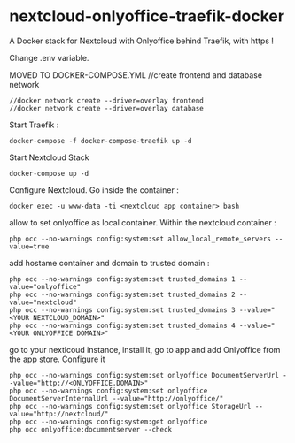 # nextcloud-onlyoffice-traefik-docker
A Docker stack for Nextcloud with Onlyoffice behind Traefik, with https !


Change .env variable.

MOVED TO DOCKER-COMPOSE.YML //create frontend and database network

```
//docker network create --driver=overlay frontend
//docker network create --driver=overlay database
```

Start Traefik :
```
docker-compose -f docker-compose-traefik up -d
```

Start Nextcloud Stack
```
docker-compose up -d
```


Configure Nextcloud.
Go inside the container :
```
docker exec -u www-data -ti <nextcloud app container> bash
```

allow to set onlyoffice as local container. Within the nextcloud container :
```
php occ --no-warnings config:system:set allow_local_remote_servers --value=true
```

add hostame container and domain to trusted domain :
```
php occ --no-warnings config:system:set trusted_domains 1 --value="onlyoffice"
php occ --no-warnings config:system:set trusted_domains 2 --value="nextcloud"
php occ --no-warnings config:system:set trusted_domains 3 --value="<YOUR NEXTCLOUD_DOMAIN>"
php occ --no-warnings config:system:set trusted_domains 4 --value="<YOUR ONLYOFFICE DOMAIN>"
```

go to your nextlcoud instance, install it, go to app and add Onlyoffice from the app store.
Configure it

```
php occ --no-warnings config:system:set onlyoffice DocumentServerUrl --value="http://<ONLYOFFICE.DOMAIN>"
php occ --no-warnings config:system:set onlyoffice DocumentServerInternalUrl --value="http://onlyoffice/"
php occ --no-warnings config:system:set onlyoffice StorageUrl --value="http://nextcloud/"
php occ --no-warnings config:system:get onlyoffice
php occ onlyoffice:documentserver --check
```
